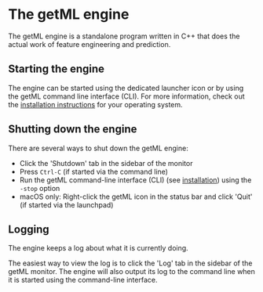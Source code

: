 # The getML engine

The getML engine is a standalone program written in C++ that does the actual work of feature engineering and prediction.

## Starting the engine

The engine can be started using the dedicated launcher icon or by using the getML command line interface (CLI). For more information, check out the [installation instructions](#installation) for your operating system.

## Shutting down the engine

There are several ways to shut down the getML engine:

- Click the 'Shutdown' tab in the sidebar of the monitor
- Press `Ctrl-C` (if started via the command line)
- Run the getML command-line interface (CLI) (see [installation](#installation)) using the `-stop` option
- macOS only: Right-click the getML icon in the status bar and click 'Quit' (if started via the launchpad)

## Logging

The engine keeps a log about what it is currently doing.

The easiest way to view the log is to click the 'Log' tab in the sidebar of the getML monitor. The engine will also output its log to the command line when it is started using the command-line interface.

